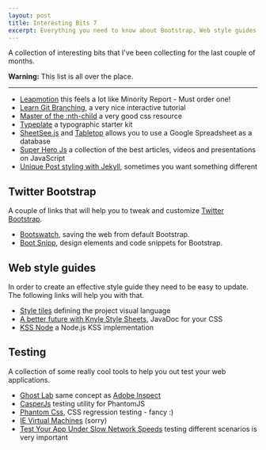 ```yaml
---
layout: post
title: Interesting Bits 7
excerpt: Everything you need to know about Bootstrap, Web style guides, Testing and a couple more things.
---
```


A collection of interesting bits that I've been collecting for the last couple of months.

**Warning:** This list is all over the place.

- - -

- [Leapmotion](https://www.leapmotion.com/) this feels a lot like Minority Report - Must order one!
- [Learn Git Branching](http://pcottle.github.com/learnGitBranching/), a very nice interactive tutorial
- [Master of the :nth-child](http://nthmaster.com/) a very good css resource
- [Typeplate](http://typeplate.com/) a typographic starter kit
- [SheetSee.js](https://github.com/jllord/sheetsee.js) and [Tabletop](http://builtbybalance.com/Tabletop/) allows you to use a Google Spreadsheet as a database
- [Super Hero Js](http://superherojs.com/) a collection of the best articles, videos and presentations on JavaScript
- [Unique Post styling with Jekyll](http://web-design-weekly.com/2013/04/07/unique-post-styling-with-jekyll/), sometimes you want something different


## Twitter Bootstrap

A couple of links that will help you to tweak and customize [Twitter Bootstrap](http://twitter.github.io/bootstrap/).

- [Bootswatch](http://bootswatch.com/), saving the web from default Bootstrap.
- [Boot Snipp](http://bootsnipp.com/), design elements and code snippets for Bootstrap.


## Web style guides

In order to create an effective style guide they need to be easy to update. The following links will help you with that.

- [Style tiles](http://styletil.es/) defining the project visual language
- [A better future with Knyle Style Sheets](https://speakerdeck.com/kneath/a-better-future-with-kss), JavaDoc for your CSS
- [KSS Node](http://web-design-weekly.com/2013/02/01/getting-started-with-kss-node/) a Node.js KSS implementation


## Testing

A collection of some really cool tools to help you out test your web applications.

- [Ghost Lab](http://vanamco.com/ghostlab/) same concept as [Adobe Inspect](http://html.adobe.com/edge/inspect/)
- [CasperJs](http://casperjs.org/) testing utility for PhantomJS
- [Phantom Css](https://github.com/Huddle/PhantomCSS), CSS regression testing - fancy :)
- [IE Virtual Machines](http://www.modern.ie/en-us/virtualization-tools) (sorry)
- [Test Your App Under Slow Network Speeds](http://juristr.com/blog/2013/02/test-your-app-under-slow-network-speeds/) testing different scenarios is very important
